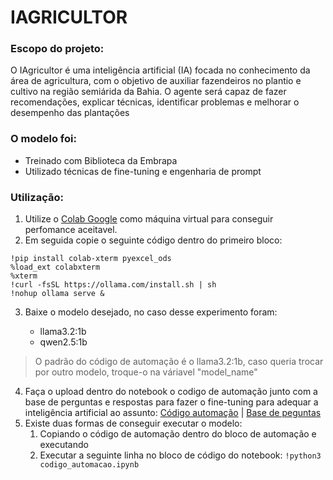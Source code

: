 # IAGRICULTOR

### Escopo do projeto:

<dl>
  <dt> O IAgricultor é uma inteligência artificial (IA) focada no conhecimento da área de agricultura, com o objetivo de auxiliar fazendeiros no plantio e cultivo na região semiárida da Bahia. O agente será capaz de fazer recomendações, explicar técnicas, identificar problemas e melhorar o desempenho das plantações</dt>
</dl>

### O modelo foi:

- Treinado com Biblioteca da Embrapa
- Utilizado técnicas de fine-tuning e engenharia de prompt

### Utilização:

1. Utilize o [Colab Google](https://colab.research.google.com/) como máquina virtual para conseguir perfomance aceitavel.
2. Em seguida copie o seguinte código dentro do primeiro bloco:

```
!pip install colab-xterm pyexcel_ods
%load_ext colabxterm
%xterm
!curl -fsSL https://ollama.com/install.sh | sh
!nohup ollama serve &
```

3. Baixe o modelo desejado, no caso desse experimento foram:

   - llama3.2:1b
   - qwen2.5:1b

> O padrão do código de automação é o llama3.2:1b, caso queria trocar por outro modelo, troque-o na váriavel "model_name"

4. Faça o upload dentro do notebook o codigo de automação junto com a base de perguntas e respostas para fazer o fine-tuning para adequar a inteligência artificial ao assunto: [Código automação](https://github.com/c13neto/IAGRICULTOR/blob/main/codigo_de_automacao.py) | [Base de peguntas](https://github.com/c13neto/IAGRICULTOR/blob/main/perguntas_humanas.json)
5. Existe duas formas de conseguir executar o modelo:
   1. Copiando o código de automação dentro do bloco de automação e executando
   2. Executar a seguinte linha no bloco de código do notebook: ``!python3 codigo_automacao.ipynb``
